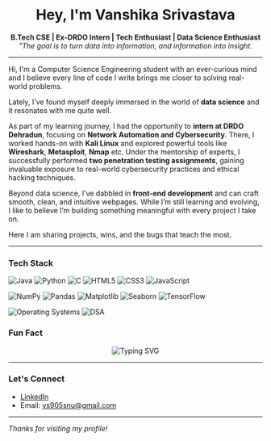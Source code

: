 
<h1 align="center">Hey, I'm Vanshika Srivastava</h1>

<p align="center">
  <b>B.Tech CSE | Ex-DRDO Intern | Tech Enthusiast | Data Science Enthusiast</b><br>
  <i>"The goal is to turn data into information, and information into insight.</i><br>
</p>

---


Hi, I'm a Computer Science Engineering student with an ever-curious mind and I believe every line of code I write brings me closer to solving real-world problems.  

Lately, I’ve found myself deeply immersed in the world of **data science** and it resonates with me quite well.

As part of my learning journey, I had the opportunity to **intern at DRDO Dehradun**, focusing on **Network Automation and Cybersecurity**. There, I worked hands-on with **Kali Linux** and explored powerful tools like **Wireshark**, **Metasploit**, **Nmap** etc. Under the mentorship of experts, I successfully performed **two penetration testing assignments**, gaining invaluable exposure to real-world cybersecurity practices and ethical hacking techniques.

Beyond data science, I’ve dabbled in **front-end development** and can craft smooth, clean, and intuitive webpages. While I’m still learning and evolving, I like to believe I’m building something meaningful with every project I take on.

Here I am sharing projects, wins, and the bugs that teach the most. 

---

### Tech Stack

![Java](https://img.shields.io/badge/Java-ED8B00?style=for-the-badge&logo=java&logoColor=white)
![Python](https://img.shields.io/badge/Python-14354C?style=for-the-badge&logo=python&logoColor=white)
![C](https://img.shields.io/badge/C-00599C?style=for-the-badge&logo=c&logoColor=white)
![HTML5](https://img.shields.io/badge/HTML5-e34c26?style=for-the-badge&logo=html5&logoColor=white)
![CSS3](https://img.shields.io/badge/CSS3-264de4?style=for-the-badge&logo=css3&logoColor=white)
![JavaScript](https://img.shields.io/badge/JavaScript-F7DF1E?style=for-the-badge&logo=javascript&logoColor=black)

![NumPy](https://img.shields.io/badge/NumPy-013243?style=for-the-badge&logo=numpy&logoColor=white)
![Pandas](https://img.shields.io/badge/Pandas-150458?style=for-the-badge&logo=pandas&logoColor=white)
![Matplotlib](https://img.shields.io/badge/Matplotlib-000000?style=for-the-badge&logo=matplotlib&logoColor=white)
![Seaborn](https://img.shields.io/badge/Seaborn-2E8BC0?style=for-the-badge&logo=python&logoColor=white)
![TensorFlow](https://img.shields.io/badge/TensorFlow-FF6F00?style=for-the-badge&logo=tensorflow&logoColor=white)

![Operating Systems](https://img.shields.io/badge/Operating%20Systems-Linux%20%7C%20Windows-0078D6?style=for-the-badge&logo=windows&logoColor=white)
![DSA](https://img.shields.io/badge/Data%20Structures%20%26%20Algorithms-Important-blue?style=for-the-badge)


### Fun Fact

<p align="center">
  <img src="https://readme-typing-svg.demolab.com?font=Fira+Code&duration=3000&pause=500&color=F78DA7&center=true&vCenter=true&width=1000&lines=When+I'm+not+writing+a+code,+I'm+solving+Sudoku.+Logic+never+takes+a+break!" alt="Typing SVG" />
</p>

---

### Let's Connect

-  [LinkedIn](https://www.linkedin.com/in/vanshika-srivastava-0a1623200/)
-  Email: vs905snu@gmail.com  

---

 _Thanks for visiting my profile!_ 


<!--
**vanshika701/vanshika701** is a ✨ _special_ ✨ repository because its `README.md` (this file) appears on your GitHub profile.

Here are some ideas to get you started:

- 🔭 I’m currently working on ...
- 🌱 I’m currently learning ...
- 👯 I’m looking to collaborate on ...
- 🤔 I’m looking for help with ...
- 💬 Ask me about ...
- 📫 How to reach me: ...
- 😄 Pronouns: ...
- ⚡ Fun fact: ...
-->
